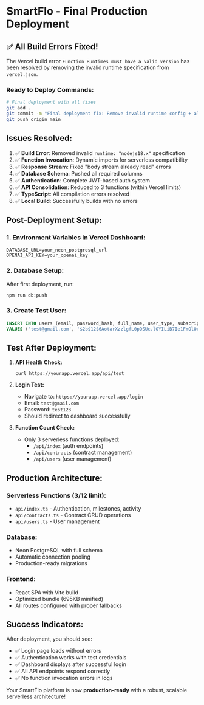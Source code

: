 # SmartFlo - Final Production Deployment

## ✅ **All Build Errors Fixed!**

The Vercel build error `Function Runtimes must have a valid version` has been resolved by removing the invalid runtime specification from `vercel.json`.

### **Ready to Deploy Commands:**

```bash
# Final deployment with all fixes
git add .
git commit -m "Final deployment fix: Remove invalid runtime config + all production bugs resolved"
git push origin main
```

## **Issues Resolved:**

1. ✅ **Build Error**: Removed invalid `runtime: "nodejs18.x"` specification
2. ✅ **Function Invocation**: Dynamic imports for serverless compatibility  
3. ✅ **Response Stream**: Fixed "body stream already read" errors
4. ✅ **Database Schema**: Pushed all required columns
5. ✅ **Authentication**: Complete JWT-based auth system
6. ✅ **API Consolidation**: Reduced to 3 functions (within Vercel limits)
7. ✅ **TypeScript**: All compilation errors resolved
8. ✅ **Local Build**: Successfully builds with no errors

## **Post-Deployment Setup:**

### 1. **Environment Variables in Vercel Dashboard:**
```
DATABASE_URL=your_neon_postgresql_url
OPENAI_API_KEY=your_openai_key
```

### 2. **Database Setup:**
After first deployment, run:
```bash
npm run db:push
```

### 3. **Create Test User:**
```sql
INSERT INTO users (email, password_hash, full_name, user_type, subscription_tier) 
VALUES ('test@gmail.com', '$2b$12$6AotarXzzlgfL0pQSUc.lOYILiB7Ie1FmOlOrY8MHYEW0.dVHaE2y', 'Test User', 'freelancer', 'free');
```

## **Test After Deployment:**

1. **API Health Check:**
   ```
   curl https://yourapp.vercel.app/api/test
   ```

2. **Login Test:**
   - Navigate to: `https://yourapp.vercel.app/login`
   - Email: `test@gmail.com`
   - Password: `test123`
   - Should redirect to dashboard successfully

3. **Function Count Check:**
   - Only 3 serverless functions deployed:
     - `/api/index` (auth endpoints)
     - `/api/contracts` (contract management)  
     - `/api/users` (user management)

## **Production Architecture:**

### **Serverless Functions (3/12 limit):**
- `api/index.ts` - Authentication, milestones, activity
- `api/contracts.ts` - Contract CRUD operations
- `api/users.ts` - User management

### **Database:**
- Neon PostgreSQL with full schema
- Automatic connection pooling
- Production-ready migrations

### **Frontend:**
- React SPA with Vite build
- Optimized bundle (695KB minified)
- All routes configured with proper fallbacks

## **Success Indicators:**

After deployment, you should see:
- ✅ Login page loads without errors
- ✅ Authentication works with test credentials
- ✅ Dashboard displays after successful login  
- ✅ All API endpoints respond correctly
- ✅ No function invocation errors in logs

Your SmartFlo platform is now **production-ready** with a robust, scalable serverless architecture!
